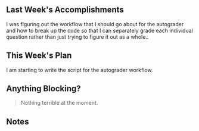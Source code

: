 ## Last Week's Accomplishments
I was figuring out the workflow that I should go about for the autograder and how to break up the code so that I can separately grade each individual question rather than just trying to figure it out as a whole..
## This Week's Plan
I am starting to write the script for the autograder workflow.
## Anything Blocking?

> Nothing terrible at the moment.

## Notes
